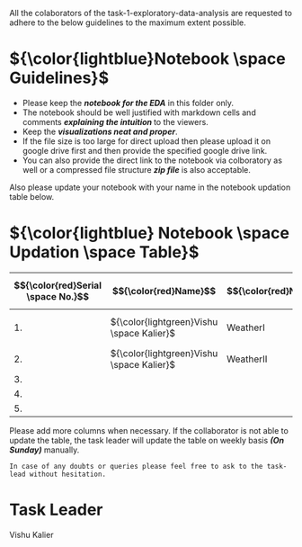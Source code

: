 

All the colaborators of the task-1-exploratory-data-analysis are requested to adhere to the below guidelines to the maximum extent possible.

# ${\color{lightblue}Notebook \space Guidelines}$

 -  Please keep the <b><i>notebook for the EDA</i></b> in this folder only.
 -  The notebook should be well justified with markdown cells and comments <b><i>explaining the intuition </i></b> to the viewers.
 -  Keep the <b><i>visualizations neat and proper</i></b>.
 -  If the file size is too large for direct upload then please upload it on google drive first and then provide the specified google drive link. 
 -  You can also provide the direct link to the notebook via colboratory as well or a compressed file structure <b><i>zip file</i></b> is also acceptable.


Also please update your notebook with your name in the notebook updation table below.

# ${\color{lightblue} Notebook \space Updation \space Table}$

| $${\color{red}Serial \space No.}$$ | $${\color{red}Name}$$ | $${\color{red}Notebook}$$ | $${\color{red}Description \space (if \space any)}$$ |
|-|-|-|-|
| 1. | ${\color{lightgreen}Vishu \space Kalier}$ | WeatherI | Notebook for pre-processing (reducing the columns from 246 to 45 ) |
| 2. | ${\color{lightgreen}Vishu \space Kalier}$ | WeatherII | Notebook for Spring Season Analysis |
| 3. | | |
| 4. | | |
| 5. | | |

Please add more columns when necessary. If the collaborator is not able to update the table, the task leader will update the table on weekly basis <b><i>(On Sunday)</i></b> manually.

    In case of any doubts or queries please feel free to ask to the task-lead without hesitation.


 # Task Leader
   Vishu Kalier
